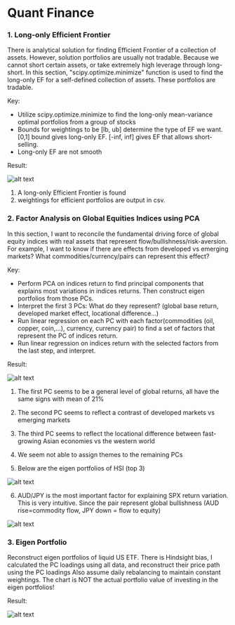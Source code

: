 # Quant Finance

### 1. Long-only Efficient Frontier
There is analytical solution for finding Efficient Frontier of a collection of assets. However, solution portfolios are usually not tradable. 
Because we cannot short certain assets, or take extremely high leverage through long-short.
In this section, "scipy.optimize.minimize" function is used to find the long-only EF for a self-defined collection of assets. These portfolios are tradable.

Key:
- Utilize scipy.optimize.minimize to find the long-only mean-variance optimal portfolios from a group of stocks
- Bounds for weightings to be [lb, ub] determine the type of EF we want. [0,1] bound gives long-only EF. [-inf, inf] gives EF that allows short-selling.
- Long-only EF are not smooth

Result:

![alt text](https://github.com/johncky/Quantitative-Finance/blob/main/pic/Efficient_Frontier(NoRiskFree).png?raw=true)

1. A long-only Efficient Frontier is found
2. weightings for efficient portfolios are output in csv.

### 2. Factor Analysis on Global Equities Indices using PCA
In this section, I want to reconcile the fundamental driving force of global equity indices with real assets that represent flow/bullishness/risk-aversion.
For example, I want to know if there are effects from developed vs emerging markets? What commodities/currency/pairs can represent this effect?

Key:
- Perform PCA on indices return to find principal components that explains most variations in indices returns. Then construct eigen portfolios from those PCs.
- Interpret the first 3 PCs: What do they represent? (global base return, developed market effect, locational difference...)
- Run linear regression on each PC with each factor(commodities (oil, copper, coin,...), currency, currency pair) to find a set of factors that represent the PC of indices return.
- Run linear regression on indices return with the selected factors from the last step, and interpret.

Result:

![alt text](https://github.com/johncky/Quantitative-Finance/blob/main/pic/2_1.png?raw=true)

1. The first PC seems to be a general level of global returns, all have the same signs with mean of 21% 
2. The second PC seems to reflect a contrast of developed markets vs emerging markets
3. The third PC seems to reflect the locational difference between fast-growing Asian economies vs the western world
4. We seem not able to assign themes to the remaining PCs

5. Below are the eigen portfolios of HSI (top 3)

![alt text](https://github.com/johncky/Quantitative-Finance/blob/main/pic/2_3.png?raw=true)

6. AUD/JPY is the most important factor for explaining SPX return variation. 
   This is very intuitive. Since the pair represent global bullishness (AUD rise=commodity flow, JPY down = flow to equity)

![alt text](https://github.com/johncky/Quantitative-Finance/blob/main/pic/2_2.png?raw=true)

### 3. Eigen Portfolio 
Reconstruct eigen portfolios of liquid US ETF. 
There is Hindsight bias, I calculated the PC loadings using all data, and reconstruct their price path using the PC loadings
Also assume daily rebalancing to maintain constant weightings. The chart is NOT the actual portfolio value of investing in the eigen portfolios!

Result:

![alt text](https://github.com/johncky/Quantitative-Finance/blob/main/pic/3_EP.png?raw=true)

